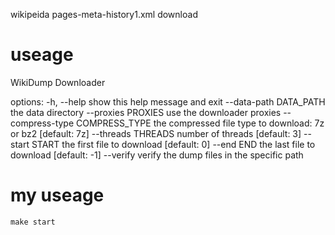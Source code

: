 wikipeida pages-meta-history1.xml download


# useage 

WikiDump Downloader

options:
  -h, --help            show this help message and exit
  --data-path DATA_PATH
                        the data directory
  --proxies PROXIES     use the downloader proxies
  --compress-type COMPRESS_TYPE
                        the compressed file type to download: 7z or bz2 [default: 7z]
  --threads THREADS     number of threads [default: 3]
  --start START         the first file to download [default: 0]
  --end END             the last file to download [default: -1]
  --verify              verify the dump files in the specific path

# my useage 

`make start` 